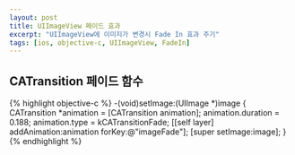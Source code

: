 ```yaml
---
layout: post
title: UIImageView 페이드 효과
excerpt: "UIImageView에 이미지가 변경시 Fade In 효과 주기"
tags: [ios, objective-c, UIImageView, FadeIn]
---
```

## CATransition 페이드 함수

{% highlight objective-c %}
-(void)setImage:(UIImage *)image
{
    CATransition *animation = [CATransition animation];
    animation.duration = 0.188;
    animation.type = kCATransitionFade;
    [[self layer] addAnimation:animation forKey:@"imageFade"];
    [super setImage:image];
}
{% endhighlight %}
